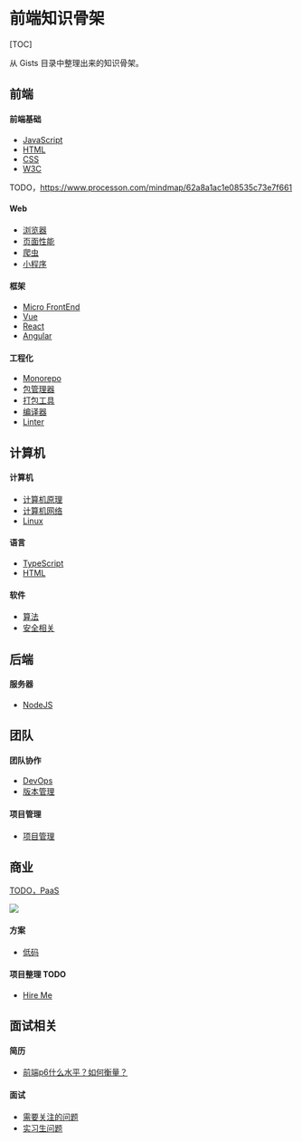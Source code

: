 # 前端知识骨架

[TOC]

从 Gists 目录中整理出来的知识骨架。

## 前端

#### 前端基础

* [JavaScript](/maps/javascript/javascript.html)
* [HTML](/maps/html/html.html)
* [CSS](/maps/css/css.html)
* [W3C](/maps/w3c/standards.html)

TODO，https://www.processon.com/mindmap/62a8a1ac1e08535c73e7f661

#### Web

* [浏览器](/maps/web/browser/index.html)
* [页面性能](/maps/web/performance.html)
* [爬虫](/maps/web/crawler.html)
* [小程序](/maps/web/miniapp.html)

#### 框架

* [Micro FrontEnd](/maps/framework/micro-frontent.html)
* [Vue](/maps/framework/vue.html)
* [React](/maps/framework/react.html)
* [Angular](/maps/framework/angular.html)

#### 工程化

* [Monorepo](/maps/workflow/monorepo.html)
* [包管理器](/maps/workflow/package-manager.html)
* [打包工具](/maps/workflow/packer/index.html)
* [编译器](/maps/workflow/compiler.html)
* [Linter](/maps/workflow/linter.html)

## 计算机

#### 计算机

* [计算机原理](/maps/computer/computer.html)
* [计算机网络](/maps/computer/network.html)
* [Linux](/maps/linux/linux.html)

#### 语言

* [TypeScript](/maps/typescript/typescript.html)
* [HTML](/maps/html/html-extends.html)

#### 软件

<!-- * [数据结构](/maps/computer/data-structure.html) -->
* [算法](/maps/computer/algorithm.html)
* [安全相关](/maps/computer/security.html)

## 后端

#### 服务器

* [NodeJS](/maps/server/nodejs.html)

## 团队

#### 团队协作

* [DevOps](/maps/devops/devops.html)
* [版本管理](/maps/devops/version-control.html)

#### 项目管理

* [项目管理](/maps/manage/project-management.html)

## 商业

[TODO，PaaS](https://azure.microsoft.com/zh-cn/resources/cloud-computing-dictionary/what-is-paas/)

![](https://mgear-image.oss-cn-shanghai.aliyuncs.com/image/other/20220710210532.png)

#### 方案

* [低码](/maps/business/low-code.html)

#### 项目整理 TODO

* [Hire Me](/hire-me/index.html)

## 面试相关

#### 简历

* [前端p6什么水平？如何衡量？](https://www.zhihu.com/question/61281984/answer/1306626251)

#### 面试

* [需要关注的问题](/maps/hire/reverse-interview.html)
* [实习生问题](/maps/hire/intern.html)
